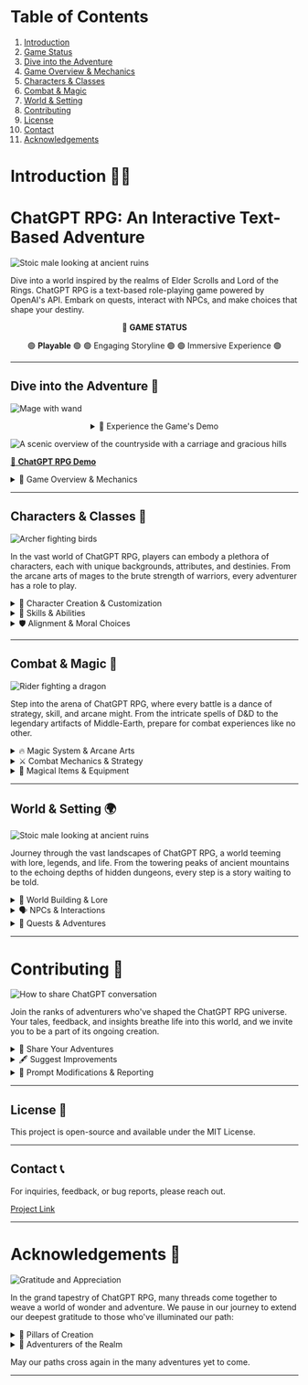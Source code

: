 # Table of Contents

1. [Introduction](#introduction-🏰🐉)
2. [Game Status](#game-status-🔵)
3. [Dive into the Adventure](#dive-into-the-adventure-🌌)
4. [Game Overview & Mechanics](#game-overview-mechanics-📜)
5. [Characters & Classes](#characters-classes-🏹)
6. [Combat & Magic](#combat-magic-🐉)
7. [World & Setting](#world-setting-🌍)
8. [Contributing](#contributing-🙏)
9. [License](#license-📜)
10. [Contact](#contact-📞)
11. [Acknowledgements](#acknowledgements-🌟)

# Introduction 🏰🐉
# ChatGPT RPG: An Interactive Text-Based Adventure 

![Stoic male looking at ancient ruins](https://sm.ign.com/ign_nordic/news/t/techland-r/techland-reveals-first-concept-art-of-its-open-world-fantasy_sy98.jpg)

Dive into a world inspired by the realms of Elder Scrolls and Lord of the Rings. ChatGPT RPG is a text-based role-playing game powered by OpenAI's API. Embark on quests, interact with NPCs, and make choices that shape your destiny.

<div align="center">

🔵 **GAME STATUS**

</div>

<div align="center">

🟢 **Playable** 🟢
🟢 Engaging Storyline 🟢
🟢 Immersive Experience 🟢

</div>

---

## Dive into the Adventure 🌌

![Mage with wand](https://images.ctfassets.net/usf1vwtuqyxm/5DIhpKUsxSjdNUnosbvqy7/ded32d8c59c7338083b444ca73872a8c/hogwarts-legacy-desktop.jpg?fm)

<div align="center">
    <details>
        <summary>🚀 Experience the Game's Demo</summary>
        <details>
            <summary>1. Access the Prompt</summary>
            <p><a href="https://pastebin.com/mQDnGSva" target="_blank">Click here</a> to navigate to the game's prompt on Pastebin.</p>
            <details>
                <summary>2. Copy the Text</summary>
                <p>Once on Pastebin, select and copy all of the text.</p>
                <details>
                    <summary>3. Navigate to OpenAI</summary>
                    <p>In your address bar, head over to the <a href="https://auth0.openai.com" target="_blank">OpenAI login page</a>.</p>
                    <details>
                        <summary>4. Login to OpenAI</summary>
                        <p>Use your OpenAI credentials to log in.</p>
                        <details>
                            <summary>4.5. Choose ChatGPT Version (Optional)</summary>
                            <p>For an enhanced experience, select ChatGPT-4 if available.</p>
                            <details>
                                <summary>5. Paste & Play</summary>
                                <p>Once logged in, paste the copied text into the chat interface and embark on your journey!</p>
                            </details>
                        </details>
                    </details>
                </details>
            </details>
        </details>
    </details>
</div>


![A scenic overview of the countryside with a carriage and gracious hills](https://i0.wp.com/news.qoo-app.com/en/wp-content/uploads/sites/3/2023/05/QooApp_Project-ME_-0.jpeg?resize=900%2C394&ssl=1)

[🔗 **ChatGPT RPG Demo**](https://pastebin.com/mQDnGSva)

<details>
    <summary>📜 Game Overview & Mechanics</summary>
    
    **GRIMBLOOD'S ADVENTURE** is a text-based RPG that immerses players in a dynamic world inspired by the likes of Elder Scrolls and Lord of the Rings. Engage in turn-based gameplay, interact with NPCs, embark on quests, and face challenges that test your wit and strategy.

    **Key Features**:
    - 🔄 **Turn-Based Gameplay**: Play in turns, starting with the assistant.
    - 🌍 **Dynamic World**: Experience a world that feels alive with random events, dynamic events, and consequences based on player actions.
    - 🧙‍♂️ **Magic & Combat**: Cast spells from renowned universes like D&D 5e, Elder Scrolls, and LOTR. Engage in strategic combat and earn XP.
    - 🎒 **Inventory & Equipment**: Collect items, upgrade equipment, and manage your inventory.
    - 🗺️ **Quests & Exploration**: Interact with NPCs, accept quests, and uncover the mysteries of the world.
    - 🎲 **D20 Mechanics**: Many game actions are determined by a d20 roll, adding an element of unpredictability.
    - 💰 **Economy**: Use Gold, Silver, and Bronze as in-game currencies for transactions.

    **Game UI**:
    ```
    ---------------
     GRIMBLOOD'S 
     ADVENTURE
    ---------------
    Turn: [Turn#]   
    Time: [Time]
    ... [Other game stats]
    ---------------
    ```

    **World Inspiration**:
    The game world is a blend of Elder Scrolls and Lord of the Rings, teeming with beasts, monsters, and lore from both universes. Players start with an inventory of six items relevant to this world.

    **Combat and Magic**:
    Engage in combat rounds, use magic spells, and face the consequences of your choices. Magic can drain health or stats, and combat outcomes are determined by d20 rolls and player abilities.

    **Maintaining the Format**:
    The game UI is designed for clarity and immersion. Consistent labeling, spacing, and wrapping ensure a seamless gaming experience.

    For a detailed breakdown of the game mechanics, refer to the **Complete ChatGPT RPG Prompt**.
</details>

---

## Characters & Classes 🏹

![Archer fighting birds](https://cdn.mos.cms.futurecdn.net/DCqQRAuKCt2bLQcdU4ZZyU.jpg)

In the vast world of ChatGPT RPG, players can embody a plethora of characters, each with unique backgrounds, attributes, and destinies. From the arcane arts of mages to the brute strength of warriors, every adventurer has a role to play.

<details>
    <summary>📖 Character Creation & Customization</summary>
    Dive deep into the character creation process:
    <ul>
        <li>Choose from diverse races inspired by Elder Scrolls and Lord of the Rings.</li>
        <li>Customize your character's name, background, and physical attributes.</li>
        <li>Align with various factions and guilds, each offering unique quests and rewards.</li>
    </ul>
</details>

<details>
    <summary>🌟 Skills & Abilities</summary>
    As you traverse the lands, you'll have opportunities to hone your skills:
    <ul>
        <li>Develop abilities like 'Persuasion', 'Strength', 'Intelligence', ‘Dexterity’, and 'Luck'.</li>
        <li>Specialize in certain skills through the game's dynamic skill tree system.</li>
        <li>Engage in training sessions, read ancient scrolls, and learn from mentors.</li>
    </ul>
</details>

<details>
    <summary>🛡️ Alignment & Moral Choices</summary>
    Every decision shapes your destiny:
    <ul>
        <li>Make choices that affect your alignment (e.g., good, neutral, evil).</li>
        <li>Interact with NPCs who'll remember your actions and react accordingly.</li>
        <li>Face consequences for your deeds, both good and bad.</li>
    </ul>
</details>


---

## Combat & Magic 🐉

![Rider fighting a dragon](https://www.pcgamesn.com/wp-content/sites/pcgamesn/2022/03/best-open-world-games-2022.jpg)

Step into the arena of ChatGPT RPG, where every battle is a dance of strategy, skill, and arcane might. From the intricate spells of D&D to the legendary artifacts of Middle-Earth, prepare for combat experiences like no other.

<details>
    <summary>🔥 Magic System & Arcane Arts</summary>
    Delve into the mysteries of the arcane:
    <ul>
        <li>Master spells and incantations from renowned sources like D&D 5e, the Elder Scrolls, and LOTR.</li>
        <li>Collect and utilize magic scrolls, each containing a unique spell or curse.</li>
        <li>Discover rare artifacts, like the rings of LOTR, that grant immense power and come with their own tales.</li>
    </ul>
</details>

<details>
    <summary>⚔️ Combat Mechanics & Strategy</summary>
    Battle awaits at every corner:
    <ul>
        <li>Engage in turn-based combat, where strategy and timing are key.</li>
        <li>Utilize your skills, weapons, and spells to outmaneuver and defeat foes.</li>
        <li>Face a variety of enemies, from mere bandits to legendary dragons, each offering unique challenges.</li>
    </ul>
</details>

<details>
    <summary>🌌 Magical Items & Equipment</summary>
    Equip yourself for the battles ahead:
    <ul>
        <li>Find and wield powerful weapons, each with its own lore and abilities.</li>
        <li>Equip magical items that can turn the tide of battle.</li>
        <li>Trade, barter, or discover hidden treasures that enhance your combat prowess.</li>
    </ul>
</details>

---

## World & Setting 🌍

![Stoic male looking at ancient ruins](https://sm.ign.com/ign_nordic/news/t/techland-r/techland-reveals-first-concept-art-of-its-open-world-fantasy_sy98.jpg)

Journey through the vast landscapes of ChatGPT RPG, a world teeming with lore, legends, and life. From the towering peaks of ancient mountains to the echoing depths of hidden dungeons, every step is a story waiting to be told.

<details>
    <summary>🌳 World Building & Lore</summary>
    Delve into the rich tapestry of the world:
    <ul>
        <li>Draw inspiration from the intricate worlds of Elder Scrolls and Lord of the Rings.</li>
        <li>Discover ancient ruins, bustling cities, and mystical forests.</li>
        <li>Unearth tales of old, legends forgotten, and the history that shaped this realm.</li>
    </ul>
</details>

<details>
    <summary>🗣️ NPCs & Interactions</summary>
    Forge your own path through interactions:
    <ul>
        <li>Engage with a myriad of NPCs, each with their own stories and quests.</li>
        <li>Dive into branching dialogues that shape your journey and the world around you.</li>
        <li>Trade, negotiate, ally, or challenge the characters you meet.</li>
    </ul>
</details>

<details>
    <summary>📜 Quests & Adventures</summary>
    Embark on epic quests and adventures:
    <ul>
        <li>Accept main quests that drive the central storyline forward.</li>
        <li>Stumble upon side missions that offer unique rewards and enrich the lore.</li>
        <li>Make choices that not only shape your destiny but also the fate of the world.</li>
    </ul>
</details>

---

# Contributing 🙏
![How to share ChatGPT conversation](https://techwiser.com/wp-content/uploads/2023/09/share-option-on-ChatGPT-1-1024x659.jpg)

Join the ranks of adventurers who've shaped the ChatGPT RPG universe. Your tales, feedback, and insights breathe life into this world, and we invite you to be a part of its ongoing creation.

<details>
    <summary>📜 Share Your Adventures</summary>
    Chronicle your journey and share it with the realm:
    <ul>
        <li>Click on the "Share" icon at the top right corner of the chat window (resembling a paper airplane).</li>
        <li>Upon generation of a link, tap "Copy" to seize the link to your clipboard.</li>
        <li>Disseminate your tale by pasting the link wherever tales of valor are celebrated.</li>
    </ul>
    By sharing your chronicles, you aid us in refining the tapestry of this game, ensuring that every bard sings of your deeds.
</details>

<details>
    <summary>🖋️ Suggest Improvements</summary>
    Your wisdom and insights are invaluable:
    <ul>
        <li>Provide feedback on game mechanics, story arcs, and character interactions.</li>
        <li>Suggest new quests, challenges, and realms to explore.</li>
        <li>Help us identify any mystical bugs or anomalies within the game.</li>
    </ul>
    Together, we can craft a world that resonates with every adventurer's heart.
</details>

<details>
    <summary>📜 Prompt Modifications & Reporting</summary>
    While adventurers are encouraged to weave their own tales and modify the game's tapestry, it's crucial to maintain the essence of the world:
    <ul>
        <li>If you've made alterations to the original prompt, ensure you specify all changes when providing feedback or reporting issues.</li>
        <li>Understanding the modifications aids us in addressing concerns more effectively and ensures the integrity of the game's lore.</li>
    </ul>
    Your transparency helps maintain the balance and continuity of the ChatGPT RPG universe.
</details>


---

## License 📜

This project is open-source and available under the MIT License.

---

## Contact 📞

For inquiries, feedback, or bug reports, please reach out.

[Project Link](https://github.com/YourGitHubUsername/ChatGPT-RPG)

---

# Acknowledgements 🌟

![Gratitude and Appreciation](https://t4.ftcdn.net/jpg/04/93/32/71/360_F_493327164_dusWXA61QV1GlAN2s62DZMmEO4sTfuXB.jpg)

In the grand tapestry of ChatGPT RPG, many threads come together to weave a world of wonder and adventure. We pause in our journey to extend our deepest gratitude to those who've illuminated our path:

<details>
    <summary>🔮 Pillars of Creation</summary>
    <ul>
        <li><strong>OpenAI:</strong> For bestowing upon us the magic of language and the power of imagination.</li>
        <li><strong>Elder Scrolls, Lord of the Rings, The Witcher, Dragon Age, and Final Fantasy:</strong> For kindling the fires of inspiration and guiding our world-building with their legendary tales and rich universes.</li>
    </ul>
</details>

<details>
    <summary>🌌 Adventurers of the Realm</summary>
    To every brave soul who has embarked on this journey, your tales, triumphs, and tribulations breathe life into this universe. Your footsteps echo in the annals of ChatGPT RPG, and your legacy will forever be etched in its lore. We salute your spirit and thank you for being a part of this epic saga.
</details>

May our paths cross again in the many adventures yet to come.

---
